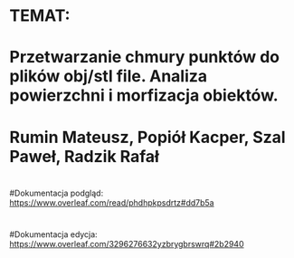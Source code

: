 # TEMAT:
# Przetwarzanie chmury punktów do plików obj/stl file. Analiza powierzchni i morfizacja obiektów.
# Rumin Mateusz, Popiół Kacper, Szal Paweł, Radzik Rafał  
#
#
#
#Dokumentacja podgląd: https://www.overleaf.com/read/phdhpkpsdrtz#dd7b5a
#
#Dokumentacja edycja: https://www.overleaf.com/3296276632yzbrygbrswrq#2b2940
